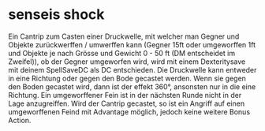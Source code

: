 # senseis shock
Ein Cantrip zum Casten einer Druckwelle, mit welcher man Gegner und Objekte zurückwerffen / umwerffen kann (Gegner 15ft oder umgeworffen 1ft und Objekte je nach Grösse und Gewicht 0 - 50 ft (DM entscheidet im Zweifel)), ob der Gegner umgeworfen wird, wird mit einem Dexteritysave mit deinem SpellSaveDC als DC entschieden.
Die Druckwelle kann entweder in eine Richtung oder gegen den Bode gecastet werden. Wenn sie gegen den Boden gecastet wird, dann ist der effekt 360°, ansonsten nur in die eine Richtung.
Ein umgeworffener Fein ist in der nächsten Runde nicht in der Lage anzugreiffen. Wird der Cantrip gecastet, so ist ein Angriff auf einen umgeworffenen Feind mit Advantage möglich, jedoch keine weitere Bonus Action.
